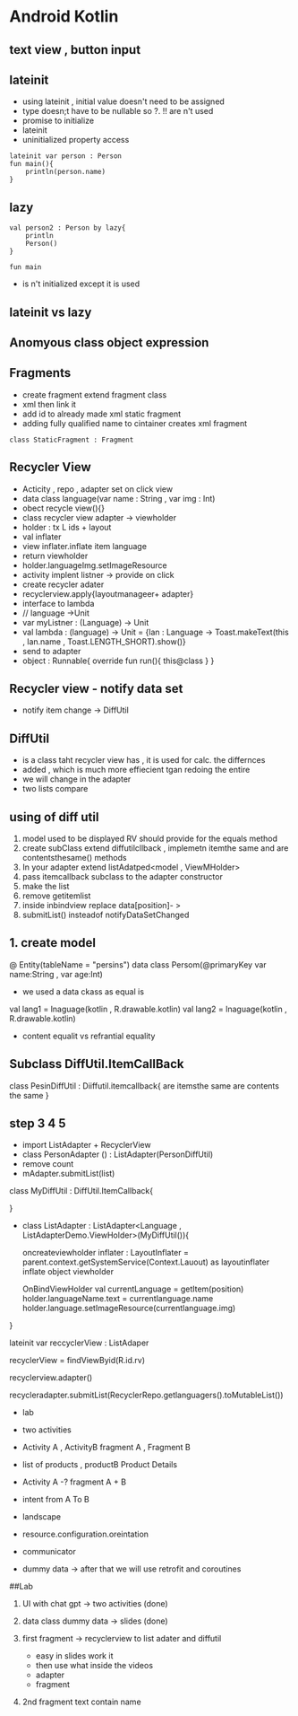 # Android Kotlin

## text view , button input
## lateinit
- using lateinit , initial value doesn't need to be assigned
- type doesn;t have to be nullable so ?. !! are n't used
- promise to initialize
- lateinit
- uninitialized property access
```
lateinit var person : Person
fun main(){
	println(person.name)
}

```

## lazy
```
val person2 : Person by lazy{
	println
	Person()
}

fun main

```
- is n't initialized except it is used

## lateinit vs lazy
## Anomyous class object expression

## Fragments
- create fragment extend fragment class
- xml then link it 
- add id to already made xml static fragment
- adding fully qualified name to cintainer creates xml fragment
```
class StaticFragment : Fragment
```


## Recycler View
- Acticity , repo , adapter set on click view
- data class language(var name : String , var img : Int)
- obect recycle view(){}
- class recycler view adapter -> viewholder
- holder : tx L ids + layout
- val inflater 
- view inflater.inflate item language
- return viewholder
- holder.languageImg.setImageResource
- activity implent listner -> provide on click
- create recycler adater
- recyclerview.apply{layoutmanageer+ adapter}
- interface to lambda
- // language ->Unit
- var myListner : (Language) -> Unit
- val lambda : (language) -> Unit = {lan : Language -> Toast.makeText(this , lan.name , Toast.LENGTH_SHORT).show()}
- send to adapter
- object : Runnable{
	override fun run(){
		this@class
	}
}


## Recycler view - notify data set
- notify item change -> DiffUtil

## DiffUtil
- is a class taht recycler view has , it is used for calc. the differnces
- added , which is much more effiecient tgan redoing the entire
- we will change in the adapter
- two lists compare

## using of diff util
1. model used to be displayed RV should provide for the equals method
2. create subClass extend diffutilcllback , implemetn itemthe same and are contentsthesame() methods
3. In your adapter extend listAdatped<model , ViewMHolder>
4. pass itemcallback subclass to the adapter constructor
5. make the list
6. remove getitemlist
7. inside inbindview replace data[position]- >
8. submitList() insteadof notifyDataSetChanged


## 1. create model
@ Entity(tableName = "persins")
data class Persom(@primaryKey var name:String , var age:Int)
- we used a data ckass as equal is 


val lang1 = lnaguage(kotlin , R.drawable.kotlin)
val lang2 = lnaguage(kotlin , R.drawable.kotlin)
- content equalit vs refrantial equality


## Subclass DiffUtil.ItemCallBack
class PesinDiffUtil : Diiffutil.itemcallback{
	are itemsthe same
	are contents the same
}

## step 3 4 5
- import ListAdapter + RecyclerView
- class PersonAdapter () : ListAdapter<Person m PersonViewHolder>(PersonDiffUtil)
- remove count
- mAdapter.submitList(list)

class MyDiffUtil : DiffUtil.ItemCallback<Language>{
	
}

- class ListAdapter : ListAdapter<Language , ListAdapterDemo.ViewHolder>(MyDiffUtil()){
	
	oncreateviewholder
		inflater : LayoutInflater = parent.context.getSystemService(Context.Lauout) as layoutinflater
		inflate
		object viewholder
		
	
	OnBindViewHolder
		val currentLanguage = getItem(position)
		holder.languageName.text = currentlanguage.name
		holder.language.setImageResource(currentlanguage.img)
	
}

lateinit var reccyclerView : ListAdaper

recyclerView = findViewByid(R.id.rv)

recyclerview.adapter()

recycleradapter.submitList(RecyclerRepo.getlanguagers().toMutableList())

- lab 
- two activities
- Activity A , ActivityB
fragment A , Fragment B
- list of products , productB Product Details
- Activity A -? fragment A + B

- intent from A To B
- landscape
- resource.configuration.oreintation
- communicator
- dummy data -> after that we will use retrofit and coroutines

##Lab
1. UI with chat gpt -> two activities (done)
 
2. data class dummy data -> slides (done)

3. first fragment -> recyclerview to list adater and diffutil 
	- easy in slides work it
	- then use what inside the videos
	- adapter 
	- fragment
	
	
4. 2nd fragment text contain name 





































































































